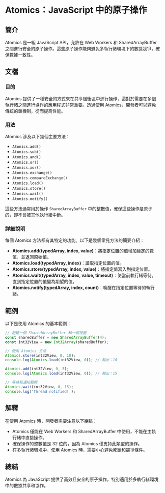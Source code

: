 <!--
Meta Description: # Atomics：JavaScript 中的原子操作 ## 簡介 Atomics 是一組 JavaScript API，允許在 Web Workers 和 SharedArrayBuffer 之間進行安全的原子操作。這些原子操作能夠避免多執行緒環境下的數據競爭，確保數據一致性。 ## 文檔 ###...
Meta Keywords: atomics, int32view, sharedarraybuffer, typedarray, index
-->

# Atomics：JavaScript 中的原子操作

## 簡介
Atomics 是一組 JavaScript API，允許在 Web Workers 和 SharedArrayBuffer 之間進行安全的原子操作。這些原子操作能夠避免多執行緒環境下的數據競爭，確保數據一致性。

## 文檔
### 目的
Atomics 提供了一種安全的方式來在共享緩衝區中進行操作，這對於需要在多個執行緒之間進行協作的應用程式非常重要。透過使用 Atomics，開發者可以避免傳統的鎖機制，從而提高性能。

### 用法
Atomics 涉及以下幾個主要方法：
- `Atomics.add()`
- `Atomics.sub()`
- `Atomics.and()`
- `Atomics.or()`
- `Atomics.xor()`
- `Atomics.exchange()`
- `Atomics.compareExchange()`
- `Atomics.load()`
- `Atomics.store()`
- `Atomics.wait()`
- `Atomics.notify()`

這些方法通常用於操作 `SharedArrayBuffer` 中的整數值，確保這些操作是原子的，即不會被其他執行緒中斷。

### 詳細說明
每個 Atomics 方法都有其特定的功能。以下是幾個常見方法的簡要介紹：

- **Atomics.add(typedArray, index, value)**：將指定位置的值增加給定的數值，並返回原始值。
- **Atomics.load(typedArray, index)**：讀取指定位置的值。
- **Atomics.store(typedArray, index, value)**：將指定值寫入到指定位置。
- **Atomics.wait(typedArray, index, value, timeout)**：使當前執行緒等待，直到指定位置的值變為期望的值。
- **Atomics.notify(typedArray, index, count)**：喚醒在指定位置等待的執行緒。

## 範例
以下是使用 Atomics 的基本範例：

```javascript
// 創建一個 SharedArrayBuffer 和一個視圖
const sharedBuffer = new SharedArrayBuffer(4);
const int32View = new Int32Array(sharedBuffer);

// 使用 Atomics 方法
Atomics.store(int32View, 0, 10);
console.log(Atomics.load(int32View, 0)); // 輸出：10

Atomics.add(int32View, 0, 5);
console.log(Atomics.load(int32View, 0)); // 輸出：15

// 等待和通知範例
Atomics.wait(int32View, 0, 15);
console.log('Thread notified!');
```

## 解釋
在使用 Atomics 時，開發者需要注意以下幾點：
- Atomics 僅能在 Web Workers 和 SharedArrayBuffer 中使用，不能在主執行緒中直接操作。
- 確保操作的整數值是 32 位的，因為 Atomics 僅支持此類型的操作。
- 在多執行緒環境中，使用 Atomics 時，需要小心避免死鎖和競爭條件。

## 總結
Atomics 為 JavaScript 提供了高效且安全的原子操作，特別適用於多執行緒環境中的數據共享和協作。